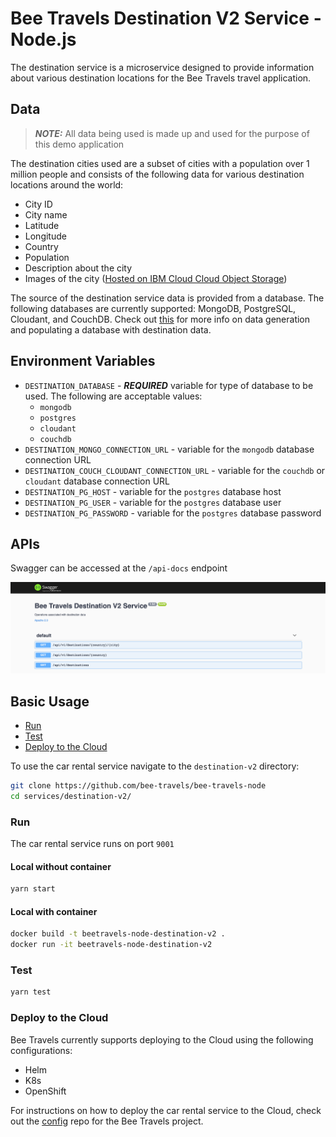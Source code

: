 # Bee Travels Destination V2 Service - Node.js

The destination service is a microservice designed to provide information about various destination locations for the Bee Travels travel application.

## Data
> ***NOTE:*** All data being used is made up and used for the purpose of this demo application

The destination cities used are a subset of cities with a population over 1 million people and consists of the following data for various destination locations around the world:

* City ID
* City name
* Latitude
* Longitude
* Country
* Population
* Description about the city
* Images of the city ([Hosted on IBM Cloud Cloud Object Storage](https://www.ibm.com/cloud/object-storage))

The source of the destination service data is provided from a database. The following databases are currently supported: MongoDB, PostgreSQL, Cloudant, and CouchDB. Check out [this](https://github.com/bee-travels/data-generator/tree/master/src/destination) for more info on data generation and populating a database with destination data.

## Environment Variables

* `DESTINATION_DATABASE` - ***REQUIRED*** variable for type of database to be used. The following are acceptable values:
  * `mongodb`
  * `postgres`
  * `cloudant`
  * `couchdb`
* `DESTINATION_MONGO_CONNECTION_URL` - variable for the `mongodb` database connection URL
* `DESTINATION_COUCH_CLOUDANT_CONNECTION_URL` - variable for the `couchdb` or `cloudant` database connection URL
* `DESTINATION_PG_HOST` - variable for the `postgres` database host
* `DESTINATION_PG_USER` - variable for the `postgres` database user
* `DESTINATION_PG_PASSWORD` - variable for the `postgres` database password

## APIs

Swagger can be accessed at the `/api-docs` endpoint

![](screenshots/apis.jpg)

## Basic Usage

* [Run](#run)
* [Test](#test)
* [Deploy to the Cloud](#deploy-to-the-cloud)

To use the car rental service navigate to the `destination-v2` directory:

```bash
git clone https://github.com/bee-travels/bee-travels-node
cd services/destination-v2/
```

### Run

The car rental service runs on port `9001`

#### Local without container

```bash
yarn start
```

#### Local with container

```bash
docker build -t beetravels-node-destination-v2 .
docker run -it beetravels-node-destination-v2
```

### Test

```bash
yarn test
```

### Deploy to the Cloud

Bee Travels currently supports deploying to the Cloud using the following configurations:

* Helm
* K8s
* OpenShift

For instructions on how to deploy the car rental service to the Cloud, check out the [config](https://github.com/bee-travels/config) repo for the Bee Travels project.
